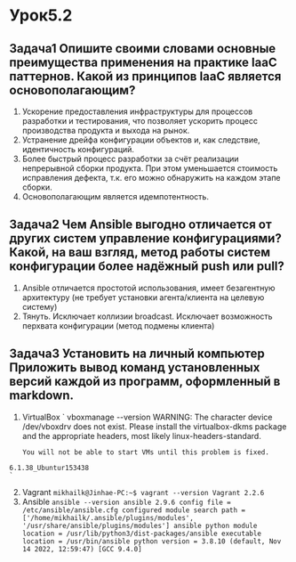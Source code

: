 # Урок5.2
## Задача1 Опишите своими словами основные преимущества применения на практике IaaC паттернов. Какой из принципов IaaC является основополагающим?
   1.	Ускорение предоставления инфраструктуры для процессов разработки и тестирования, что позволяет ускорить процесс производства продукта и выхода на рынок.
   2.	Устранение дрейфа конфигурации объектов и, как следствие, идентичность конфигураций.
   3.   Более быстрый процесс разработки за счёт реализации непрерывной сборки продукта. При этом уменьшается стоимость исправления дефекта, т.к. его можно обнаружить на каждом этапе сборки.
   4.	Основополагающим является идемпотентность.

## Задача2 Чем Ansible выгодно отличается от других систем управление конфигурациями? Какой, на ваш взгляд, метод работы систем конфигурации более надёжный push или pull?
   1.	Ansible отличается простотой использования, имеет безагентную архитектуру (не требует установки агента/клиента на целевую систему)
   2.	Тянуть. Исключает коллизии broadcast. Исключает возможность перхвата конфигурации (метод подмены клиента)
## Задача3 Установить на личный компьютер Приложить вывод команд установленных версий каждой из программ, оформленный в markdown.
   1.  VirtualBox
	` vboxmanage --version
	WARNING: The character device /dev/vboxdrv does not exist.
        	 Please install the virtualbox-dkms package and the appropriate
         	headers, most likely linux-headers-standard.

  	       You will not be able to start VMs until this problem is fixed.
	6.1.38_Ubuntur153438
	`
   2.  Vagrant
	`
	mikhailk@Jinhae-PC:~$ vagrant --version
	Vagrant 2.2.6
	`
   3.  Ansible
	`
	ansible --version
	ansible 2.9.6
	  config file = /etc/ansible/ansible.cfg
	  configured module search path = ['/home/mikhailk/.ansible/plugins/modules', '/usr/share/ansible/plugins/modules']
	  ansible python module location = /usr/lib/python3/dist-packages/ansible
	  executable location = /usr/bin/ansible
	  python version = 3.8.10 (default, Nov 14 2022, 12:59:47) [GCC 9.4.0]
	`

